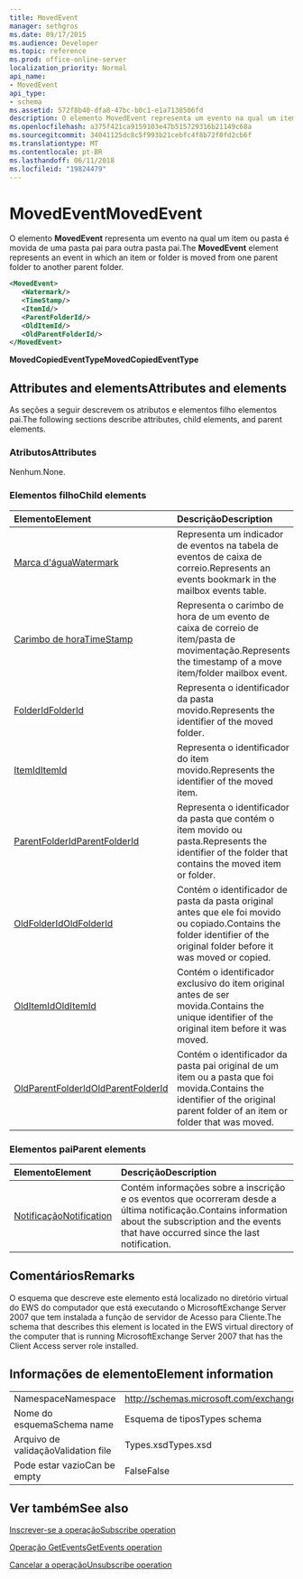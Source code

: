 ```yaml
---
title: MovedEvent
manager: sethgros
ms.date: 09/17/2015
ms.audience: Developer
ms.topic: reference
ms.prod: office-online-server
localization_priority: Normal
api_name:
- MovedEvent
api_type:
- schema
ms.assetid: 572f8b40-dfa8-47bc-b0c1-e1a7138506fd
description: O elemento MovedEvent representa um evento na qual um item ou pasta é movida de uma pasta pai para outra pasta pai.
ms.openlocfilehash: a375f421ca9159103e47b515729316b21149c68a
ms.sourcegitcommit: 34041125dc8c5f993b21cebfc4f8b72f0fd2cb6f
ms.translationtype: MT
ms.contentlocale: pt-BR
ms.lasthandoff: 06/11/2018
ms.locfileid: "19824479"
---
```

# <a name="movedevent"></a><span data-ttu-id="8b20c-103">MovedEvent</span><span class="sxs-lookup"><span data-stu-id="8b20c-103">MovedEvent</span></span>

<span data-ttu-id="8b20c-104">O elemento **MovedEvent** representa um evento na qual um item ou pasta é movida de uma pasta pai para outra pasta pai.</span><span class="sxs-lookup"><span data-stu-id="8b20c-104">The **MovedEvent** element represents an event in which an item or folder is moved from one parent folder to another parent folder.</span></span> 
  
```xml
<MovedEvent>
   <Watermark/>
   <TimeStamp/>
   <ItemId/>
   <ParentFolderId/>
   <OldItemId/>
   <OldParentFolderId/>
</MovedEvent>
```

 <span data-ttu-id="8b20c-105">**MovedCopiedEventType**</span><span class="sxs-lookup"><span data-stu-id="8b20c-105">**MovedCopiedEventType**</span></span>
## <a name="attributes-and-elements"></a><span data-ttu-id="8b20c-106">Attributes and elements</span><span class="sxs-lookup"><span data-stu-id="8b20c-106">Attributes and elements</span></span>

<span data-ttu-id="8b20c-107">As seções a seguir descrevem os atributos e elementos filho elementos pai.</span><span class="sxs-lookup"><span data-stu-id="8b20c-107">The following sections describe attributes, child elements, and parent elements.</span></span>
  
### <a name="attributes"></a><span data-ttu-id="8b20c-108">Atributos</span><span class="sxs-lookup"><span data-stu-id="8b20c-108">Attributes</span></span>

<span data-ttu-id="8b20c-109">Nenhum.</span><span class="sxs-lookup"><span data-stu-id="8b20c-109">None.</span></span>
  
### <a name="child-elements"></a><span data-ttu-id="8b20c-110">Elementos filho</span><span class="sxs-lookup"><span data-stu-id="8b20c-110">Child elements</span></span>

|<span data-ttu-id="8b20c-111">**Elemento**</span><span class="sxs-lookup"><span data-stu-id="8b20c-111">**Element**</span></span>|<span data-ttu-id="8b20c-112">**Descrição**</span><span class="sxs-lookup"><span data-stu-id="8b20c-112">**Description**</span></span>|
|:-----|:-----|
|[<span data-ttu-id="8b20c-113">Marca d'água</span><span class="sxs-lookup"><span data-stu-id="8b20c-113">Watermark</span></span>](watermark.md) <br/> |<span data-ttu-id="8b20c-114">Representa um indicador de eventos na tabela de eventos de caixa de correio.</span><span class="sxs-lookup"><span data-stu-id="8b20c-114">Represents an events bookmark in the mailbox events table.</span></span>  <br/> |
|[<span data-ttu-id="8b20c-115">Carimbo de hora</span><span class="sxs-lookup"><span data-stu-id="8b20c-115">TimeStamp</span></span>](timestamp.md) <br/> |<span data-ttu-id="8b20c-116">Representa o carimbo de hora de um evento de caixa de correio de item/pasta de movimentação.</span><span class="sxs-lookup"><span data-stu-id="8b20c-116">Represents the timestamp of a move item/folder mailbox event.</span></span>  <br/> |
|[<span data-ttu-id="8b20c-117">FolderId</span><span class="sxs-lookup"><span data-stu-id="8b20c-117">FolderId</span></span>](folderid.md) <br/> |<span data-ttu-id="8b20c-118">Representa o identificador da pasta movido.</span><span class="sxs-lookup"><span data-stu-id="8b20c-118">Represents the identifier of the moved folder.</span></span>  <br/> |
|[<span data-ttu-id="8b20c-119">ItemId</span><span class="sxs-lookup"><span data-stu-id="8b20c-119">ItemId</span></span>](itemid.md) <br/> |<span data-ttu-id="8b20c-120">Representa o identificador do item movido.</span><span class="sxs-lookup"><span data-stu-id="8b20c-120">Represents the identifier of the moved item.</span></span>  <br/> |
|[<span data-ttu-id="8b20c-121">ParentFolderId</span><span class="sxs-lookup"><span data-stu-id="8b20c-121">ParentFolderId</span></span>](parentfolderid.md) <br/> |<span data-ttu-id="8b20c-122">Representa o identificador da pasta que contém o item movido ou pasta.</span><span class="sxs-lookup"><span data-stu-id="8b20c-122">Represents the identifier of the folder that contains the moved item or folder.</span></span>  <br/> |
|[<span data-ttu-id="8b20c-123">OldFolderId</span><span class="sxs-lookup"><span data-stu-id="8b20c-123">OldFolderId</span></span>](oldfolderid.md) <br/> |<span data-ttu-id="8b20c-124">Contém o identificador de pasta da pasta original antes que ele foi movido ou copiado.</span><span class="sxs-lookup"><span data-stu-id="8b20c-124">Contains the folder identifier of the original folder before it was moved or copied.</span></span>  <br/> |
|[<span data-ttu-id="8b20c-125">OldItemId</span><span class="sxs-lookup"><span data-stu-id="8b20c-125">OldItemId</span></span>](olditemid.md) <br/> |<span data-ttu-id="8b20c-126">Contém o identificador exclusivo do item original antes de ser movida.</span><span class="sxs-lookup"><span data-stu-id="8b20c-126">Contains the unique identifier of the original item before it was moved.</span></span>  <br/> |
|[<span data-ttu-id="8b20c-127">OldParentFolderId</span><span class="sxs-lookup"><span data-stu-id="8b20c-127">OldParentFolderId</span></span>](oldparentfolderid.md) <br/> |<span data-ttu-id="8b20c-128">Contém o identificador da pasta pai original de um item ou a pasta que foi movida.</span><span class="sxs-lookup"><span data-stu-id="8b20c-128">Contains the identifier of the original parent folder of an item or folder that was moved.</span></span>  <br/> |
   
### <a name="parent-elements"></a><span data-ttu-id="8b20c-129">Elementos pai</span><span class="sxs-lookup"><span data-stu-id="8b20c-129">Parent elements</span></span>

|<span data-ttu-id="8b20c-130">**Elemento**</span><span class="sxs-lookup"><span data-stu-id="8b20c-130">**Element**</span></span>|<span data-ttu-id="8b20c-131">**Descrição**</span><span class="sxs-lookup"><span data-stu-id="8b20c-131">**Description**</span></span>|
|:-----|:-----|
|[<span data-ttu-id="8b20c-132">Notificação</span><span class="sxs-lookup"><span data-stu-id="8b20c-132">Notification</span></span>](notification-ex15websvcsotherref.md) <br/> |<span data-ttu-id="8b20c-133">Contém informações sobre a inscrição e os eventos que ocorreram desde a última notificação.</span><span class="sxs-lookup"><span data-stu-id="8b20c-133">Contains information about the subscription and the events that have occurred since the last notification.</span></span>  <br/> |
   
## <a name="remarks"></a><span data-ttu-id="8b20c-134">Comentários</span><span class="sxs-lookup"><span data-stu-id="8b20c-134">Remarks</span></span>

<span data-ttu-id="8b20c-135">O esquema que descreve este elemento está localizado no diretório virtual do EWS do computador que está executando o MicrosoftExchange Server 2007 que tem instalada a função de servidor de Acesso para Cliente.</span><span class="sxs-lookup"><span data-stu-id="8b20c-135">The schema that describes this element is located in the EWS virtual directory of the computer that is running MicrosoftExchange Server 2007 that has the Client Access server role installed.</span></span>
  
## <a name="element-information"></a><span data-ttu-id="8b20c-136">Informações de elemento</span><span class="sxs-lookup"><span data-stu-id="8b20c-136">Element information</span></span>

|||
|:-----|:-----|
|<span data-ttu-id="8b20c-137">Namespace</span><span class="sxs-lookup"><span data-stu-id="8b20c-137">Namespace</span></span>  <br/> |http://schemas.microsoft.com/exchange/services/2006/types  <br/> |
|<span data-ttu-id="8b20c-138">Nome do esquema</span><span class="sxs-lookup"><span data-stu-id="8b20c-138">Schema name</span></span>  <br/> |<span data-ttu-id="8b20c-139">Esquema de tipos</span><span class="sxs-lookup"><span data-stu-id="8b20c-139">Types schema</span></span>  <br/> |
|<span data-ttu-id="8b20c-140">Arquivo de validação</span><span class="sxs-lookup"><span data-stu-id="8b20c-140">Validation file</span></span>  <br/> |<span data-ttu-id="8b20c-141">Types.xsd</span><span class="sxs-lookup"><span data-stu-id="8b20c-141">Types.xsd</span></span>  <br/> |
|<span data-ttu-id="8b20c-142">Pode estar vazio</span><span class="sxs-lookup"><span data-stu-id="8b20c-142">Can be empty</span></span>  <br/> |<span data-ttu-id="8b20c-143">False</span><span class="sxs-lookup"><span data-stu-id="8b20c-143">False</span></span>  <br/> |
   
## <a name="see-also"></a><span data-ttu-id="8b20c-144">Ver também</span><span class="sxs-lookup"><span data-stu-id="8b20c-144">See also</span></span>



[<span data-ttu-id="8b20c-145">Inscrever-se a operação</span><span class="sxs-lookup"><span data-stu-id="8b20c-145">Subscribe operation</span></span>](subscribe-operation.md)
  
[<span data-ttu-id="8b20c-146">Operação GetEvents</span><span class="sxs-lookup"><span data-stu-id="8b20c-146">GetEvents operation</span></span>](getevents-operation.md)
  
[<span data-ttu-id="8b20c-147">Cancelar a operação</span><span class="sxs-lookup"><span data-stu-id="8b20c-147">Unsubscribe operation</span></span>](unsubscribe-operation.md)

